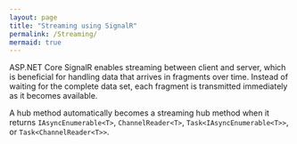 ```yaml
---
layout: page
title: "Streaming using SignalR"
permalink: /Streaming/
mermaid: true
---
```


ASP.NET Core SignalR enables streaming between client and server, which is beneficial for handling data that arrives in fragments over time. Instead of waiting for the complete data set, each fragment is transmitted immediately as it becomes available.

A hub method automatically becomes a streaming hub method when it returns `IAsyncEnumerable<T>`, `ChannelReader<T>`, `Task<IAsyncEnumerable<T>>`, or `Task<ChannelReader<T>>`.



